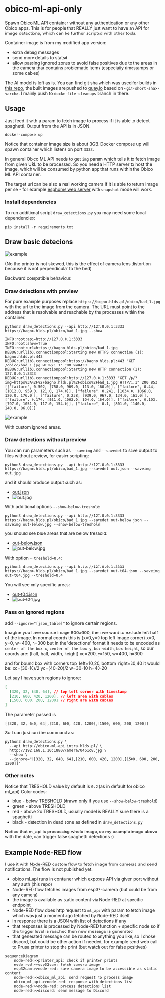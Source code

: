 # obico-ml-api-only

Spawn [Obico ML API](https://www.obico.io/docs/server-guides/) container without any authentication
or any other Obico apps. This is for people that REALLY just want to have an API
for image detections, which can be further scripted with other tools.

Container image is from my modified app version:

- extra debug messages
- send more details to statsd
- allow passing ignored zones to avoid false positives due to the areas in the
  camera that contains problematic items (especially timestamps or some cables)

The AI model is left as is. You can find git sha which was used for builds in
[this repo](https://github.com/nvtkaszpir/obico-server/), the built images
are pushed to [quay.io](https://quay.io/repository/kaszpir/ml_api?tab=tags)
based on `<git-short-sha>-<arch>`. I mainly push to `dockerfile-cleanups` branch
in there.

## Usage

Just feed it with a param to fetch image to process if it is able to detect
spaghetti. Output from the API is in JSON.

```shell
docker-compose up
```

Notice that container image size is about 3GB.
Docker compose up will spawn container which listens on port `3333`.

In general Obico ML API needs to get `img` param which tells it to fetch image from
given URL to be processed. So you need a HTTP server to host the image, which
will be consumed by python app that runs within the Obico ML API container.

The target url can be also a real working camera if it is able to return image per se -
for example [esphome web server](https://esphome.io/components/esp32_camera_web_server.html)
with `snapshot` mode will work.

### Install dependencies

To run additional script `draw_detections.py` you may need some local dependencies:

```shell
pip install -r requirements.txt

```

## Draw basic detecions

![example](./example.png)

(No the printer is not skewed, this is the effect of camera lens distortion because it is not perpendicular to the bed)

Backward compatible behaviour.

### Draw detections with preview

For pure example purposes replace `https://bagno.hlds.pl/obico/bad_1.jpg` with the url to the image from the camera.
The URL must point to the address that is resolvable and reachable by the processes within the container.

<!-- markdownlint-disable html line-length -->

```shell
python3 draw_detections.py --api http://127.0.0.1:3333 https://bagno.hlds.pl/obico/bad_1.jpg --show

INFO:root:api=http://127.0.0.1:3333
INFO:root:show=True
INFO:root:url=https://bagno.hlds.pl/obico/bad_1.jpg
DEBUG:urllib3.connectionpool:Starting new HTTPS connection (1): bagno.hlds.pl:443
DEBUG:urllib3.connectionpool:https://bagno.hlds.pl:443 "GET /obico/bad_1.jpg HTTP/1.1" 200 999433
DEBUG:urllib3.connectionpool:Starting new HTTP connection (1): 127.0.0.1:3333
DEBUG:urllib3.connectionpool:http://127.0.0.1:3333 "GET /p/?img=https%3A%2F%2Fbagno.hlds.pl%2Fobico%2Fbad_1.jpg HTTP/1.1" 200 853
[["failure", 0.502, [758.0, 969.0, 113.0, 160.0]], ["failure", 0.44, [1012.0, 959.0, 121.0, 174.0]], ["failure", 0.241, [1034.0, 1066.0, 120.0, 176.0]], ["failure", 0.238, [939.0, 967.0, 134.0, 161.0]], ["failure", 0.174, [921.0, 1062.0, 164.0, 184.0]], ["failure", 0.163, [797.0, 1051.0, 117.0, 154.0]], ["failure", 0.1, [801.0, 1140.0, 140.0, 86.0]]]

```
<!-- markdownlint-enable html line-length -->

![example](./example_0461c8.png)

With custom ignored areas.

### Draw detections without preview

You can run parameters such as `--saveimg` and `--savedet` to save output to files without preview, for easier scripting:

<!-- markdownlint-disable html line-length -->
```shell
python3 draw_detections.py --api http://127.0.0.1:3333 https://bagno.hlds.pl/obico/bad_1.jpg --savedet out.json --saveimg out.jpg
```
<!-- markdownlint-enable html line-length -->

and it should produce output such as:

- [out.json](./out.json)
- ![out.jpg](./out.jpg)

With additional options `--show-below-treshold`:
<!-- markdownlint-disable html line-length -->
```shell
python3 draw_detections.py --api http://127.0.0.1:3333 https://bagno.hlds.pl/obico/bad_1.jpg --savedet out-below.json --saveimg out-below.jpg --show-below-treshold
```
<!-- markdownlint-enable html line-length -->

you should see blue areas that are below treshold:

- [out-below.json](./out-below.json)
- ![out-below.jpg](./out-below.jpg)

With option `--treshold=0.4`:
<!-- markdownlint-disable html line-length -->
```shell
python3 draw_detections.py --api http://127.0.0.1:3333 https://bagno.hlds.pl/obico/bad_1.jpg --savedet out-t04.json --saveimg out-t04.jpg --treshold=0.4
```
<!-- markdownlint-enable html line-length -->

You will see only specific areas:

- [out-t04.json](./out-t04.json)
- ![out-t04.jpg](./out-t04.jpg)

### Pass on ignored regions

add `--ignore="[json_table]"` to ignore certain regions.

Imagine you have source image 800x600, then we want to exclude left half of
the image. In normal coords this is (x=0,y=0 top left image corner)
x=0, y=0, w=400, h=300
but in the 'detections' format it needs to be encoded as `center of the box x`,
`center of the box y`, `box width`, `box height`, so our coords are:
(half, half, width, height)
xc=200, y=150, w=400, h=300

and for bound box with corners top_left=10,20, bottom_right=30,40
it would be:
xc=(30-10)/2
yc=(40-20)/2
w=30-10
h=40-20

Let say I have such regions to ignore:

```json
[
  [320, 32, 640, 64], // top left corner with timestamp
  [210, 600, 420, 1200], // left area with cables
  [1500, 600, 200, 1200] // right are with cables
]
```

The parameter passed is

`[[320, 32, 640, 64],[210, 600, 420, 1200],[1500, 600, 200, 1200]]`

So I can just run the command as:

```shell
python3 draw_detections.py \
  --api http://obico-ml-api.intra.hlds.pl/ \
  http://192.168.1.10:1880/camera/0461c8.jpg \
  --show \
  --ignore="[[320, 32, 640, 64],[210, 600, 420, 1200],[1500, 600, 200, 1200]]"
```

### Other notes

Notice that TRESHOLD value by default is `0.2` (as in default for obico ml_api)
Color codes:

- blue - below TRESHOLD (drawn only if you use `--show-below-treshold`)
- green - above TRESHOLD
- red - above 2x TRESHOLD, usually model is REALLY sure there is a spaghetti
- black -  detection in dead zone as defined in `draw_detections.py`

Notice that ml_api is processing whole image, so my example image above with
the date, can trigger false spaghetti detections :)

## Example Node-RED flow

I use it with [Node-RED](https://nodered.org/) custom flow to fetch image from
cameras and send notifications. The flow is not published yet.

- obico ml_api runs in container which exposes API via given port without any auth (this repo)
- Node-RED flow fetches images from esp32-camera (but could be from any camera)
- the image is available as static content via Node-RED at specific endpoint
- Node-RED flow does http request to `ml_api` with param to fetch image which was just a moment ago fetched by Node-RED itself
- in response there is a JSON with list of detections if any
- that responses is processed by Node-RED function + specific node so if the trigger level is reached
  then new message is generated
- that generated message can be routed to anything you like, so I chose discord,
  but could be other action if needed, for example send web call to Prusa printer
  to stop the print (but watch out for false positives)

```mermaid
sequenceDiagram
    node-red->>printer_api: check if printer prints
    node-red->>esp32cam: fetch camera image
    esp32cam->>node-red: save camera image to be accessible as static content
    node-red->>obico_ml_api: send request to process image
    obico_ml_api->>node-red: response with detections list
    node-red->>node-red: process detections list
    node-red->>discord: send message to Discord

```

